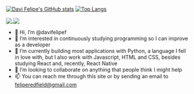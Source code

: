 [![Davi Felipe's GitHub stats](https://github-readme-stats.vercel.app/api?username=davifelipef&show_icons=true&theme=transparent)](https://github.com/davifelipef/github-readme-stats) [![Top Langs](https://github-readme-stats.vercel.app/api/top-langs/?username=davifelipef)](https://github.com/davifelipef/github-readme-stats)

<a href="https://github.com/davifelipef/github-readme-stats">
  <img align="center" src="https://github-readme-stats.vercel.app/api/pin/?username=davifelipef&repo=github-readme-stats" />
</a>
<a href="https://github.com/davifelipef/convoychat">
  <img align="center" src="https://github-readme-stats.vercel.app/api/pin/?username=davifelipef&repo=convoychat" />
</a>

- 👋 Hi, I’m @davifelipef
- 👀 I’m interested in continuously studying 
programming so I can improve as a developer
- 🌱 I’m currently building most applications 
with Python, a language I fell in love with, 
but I also work with Javascript, HTML and CSS, 
besides studying React and, recently, React Native
- 💞️ I’m looking to collaborate on anything 
that people think I might help
- 📫 You can reach me through this site or by
sending an email to feliperedfield@gmail.com 

<!---
davifelipef/davifelipef is a ✨ special ✨ repository because its `README.md` (this file) appears on your GitHub profile.
You can click the Preview link to take a look at your changes.
--->
